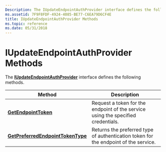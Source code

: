 ```yaml
---
Description: The IUpdateEndpointAuthProvider interface defines the following methods.
ms.assetid: 7F9F8FDF-4924-4085-BE77-C6EA79D6CF4E
title: IUpdateEndpointAuthProvider Methods
ms.topic: reference
ms.date: 05/31/2018
---
```


# IUpdateEndpointAuthProvider Methods

The [**IUpdateEndpointAuthProvider**](iupdateendpointauthprovider.md) interface defines the following methods.



| Method                                                                                             | Description                                                                         |
|----------------------------------------------------------------------------------------------------|-------------------------------------------------------------------------------------|
| [**GetEndpointToken**](iupdateendpointauthprovider-getendpointtoken.md)                           | Request a token for the endpoint of the service using the specified credentials.    |
| [**GetPreferredEndpointTokenType**](iupdateendpointauthprovider-getpreferredendpointtokentype.md) | Returns the preferred type of authentication token for the endpoint of the service. |



 

 

 



